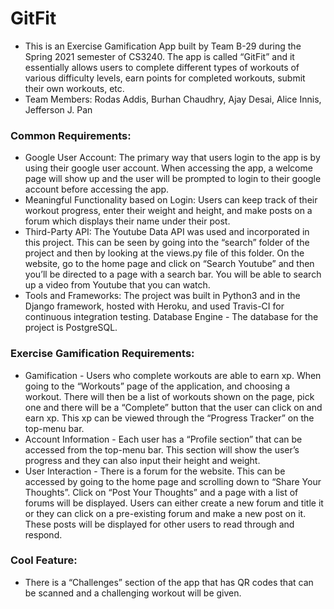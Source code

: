 # GitFit

* This is an Exercise Gamification App built by Team B-29 during the Spring 2021 semester of CS3240. The app is called “GitFit” and it essentially allows users to complete different types of workouts of various difficulty levels, earn points for completed workouts, submit their own workouts, etc.
* Team Members: Rodas Addis, Burhan Chaudhry, Ajay Desai, Alice Innis, Jefferson J. Pan

### Common Requirements:
* Google User Account: The primary way that users login to the app is by using their google user account. When accessing the app, a welcome page will show up and the user will be prompted to login to their google account before accessing the app. 
* Meaningful Functionality based on Login: Users can keep track of their workout progress, enter their weight and height, and make posts on a forum which displays their name under their post.
* Third-Party API: The Youtube Data API was used and incorporated in this project. This can be seen by going into the “search” folder of the project and then by looking at the views.py file of this folder. On the website, go to the home page and click on “Search Youtube” and then you’ll be directed to a page with a search bar. You will be able to search up a video from Youtube that you can watch.
* Tools and Frameworks: The project was built in Python3 and in the Django framework, hosted with Heroku, and used Travis-CI for continuous integration testing. 
Database Engine - The database for the project is PostgreSQL.

### Exercise Gamification Requirements:
* Gamification - Users who complete workouts are able to earn xp. When going to the “Workouts” page of the application, and choosing a workout. There will then be a list of workouts shown on the page, pick one and there will be a “Complete” button that the user can click on and earn xp. This xp can be viewed through the “Progress Tracker” on the top-menu bar.
* Account Information - Each user has a “Profile section” that can be accessed from the top-menu bar. This section will show the user’s progress and they can also input their height and weight.
* User Interaction - There is a forum for the website. This can be accessed by going to the home page and scrolling down to “Share Your Thoughts”. Click on “Post Your Thoughts” and a page with a list of forums will be displayed. Users can either create a new forum and title it or they can click on a pre-existing forum and make a new post on it. These posts will be displayed for other users to read through and respond.

### Cool Feature: 
* There is a “Challenges” section of the app that has QR codes that can be scanned and a challenging workout will be given.


